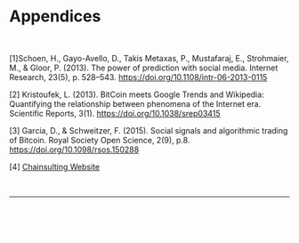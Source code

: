 # Appendices

</br>

[1]Schoen, H., Gayo-Avello, D., Takis Metaxas, P., Mustafaraj, E., Strohmaier, M., & Gloor, P. (2013). The power of prediction with social media. Internet Research, 23(5), p. 528–543. https://doi.org/10.1108/intr-06-2013-0115


[2] Kristoufek, L. (2013). BitCoin meets Google Trends and Wikipedia: Quantifying the relationship between phenomena of the Internet era. Scientific Reports, 3(1). https://doi.org/10.1038/srep03415

[3] Garcia, D., & Schweitzer, F. (2015). Social signals and algorithmic trading of Bitcoin. Royal Society Open Science, 2(9), p.8. https://doi.org/10.1098/rsos.150288

[4] [ Chainsulting Website](https://chainsulting.de/about-us/)




</br>

---

</br>

<div style="display: inline;" >
<a href="https://github.com/moerv9/sentiment/blob/main/docs/8_Results.md"><button onclick="" type="button"  style="border: 2px white solid; background-color: transparent; color:white; border-radius: 8px; padding: 10px;">< Previous Chapter: Results</button></a>
<a href="https://github.com/moerv9/sentiment/blob/main/docs/README.md"><button type="button"  style="float:right; border: 2px white solid; background-color: transparent; color:white; border-radius: 8px; padding: 10px;">Back to Start ></button></a>
</div>

</br>